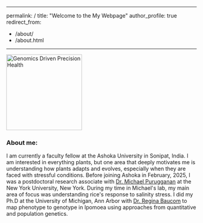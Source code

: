 
---
permalink: /
title: "Welcome to the My Webpage"
author_profile: true
redirect_from: 
  - /about/
  - /about.html
---

<div style="float: center; padding-right: 15px">
    <a href="http://gupta-plantgenevo.github.io/images/profilePic.png"><img src="/images/profile_main.jpg" title="Genomics Driven Precision Health" width="200" border="0" onClick="_gaq.push(['_trackEvent', 'IMGs', 'Image', 'grandiflora']);"></a>
</div>

### **About me:**
I am currently a faculty fellow at the Ashoka University in Sonipat, India. I am interested in everything plants, but one area that deeply motivates me is understanding how plants adapts and evolves, especially when they are faced with stressful conditions. 
Before joining Ashoka in February, 2025, I was a postdoctoral research associate with [Dr. Michael Purugganan](https://puruggananlab.org/) at the New York University, New York. During my time in Michael's lab, my main area of focus was understanding rice's response to salinity stress. 
I did my Ph.D at the University of Michigan, Ann Arbor with [Dr. Regina Baucom](https://baucomlab.wordpress.com/) to map phenotype to genotype in Ipomoea using approaches from quantitative and population genetics.
